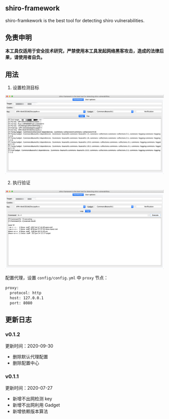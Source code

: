 ## shiro-framework

shiro-framkework is the best tool for detecting shiro vulnerabilities.


## 免责申明

**本工具仅适用于安全技术研究，严禁使用本工具发起网络黑客攻击，造成的法律后果，请使用者自负。**

## 用法

1. 设置检测目标

![](./images/1.png)

2. 执行验证

![](./images/2.png)

配置代理，设置 `config/config.yml` 中 `proxy` 节点：

```
proxy: 
  protocol: http
  host: 127.0.0.1
  port: 8080
```


## 更新日志

### v0.1.2

更新时间：2020-09-30
- 删除默认代理配置
- 删除配置中心

### v0.1.1

更新时间：2020-07-27
- 新增不出网检测 key
- 新增不出网利用 Gadget
- 新增依赖版本算法